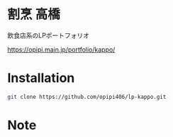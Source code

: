 # 割烹 高橋
飲食店系のLPポートフォリオ

https://opipi.main.jp/portfolio/kappo/

# Installation
```bash
git clone https://github.com/opipi406/lp-kappo.git
```

# Note
